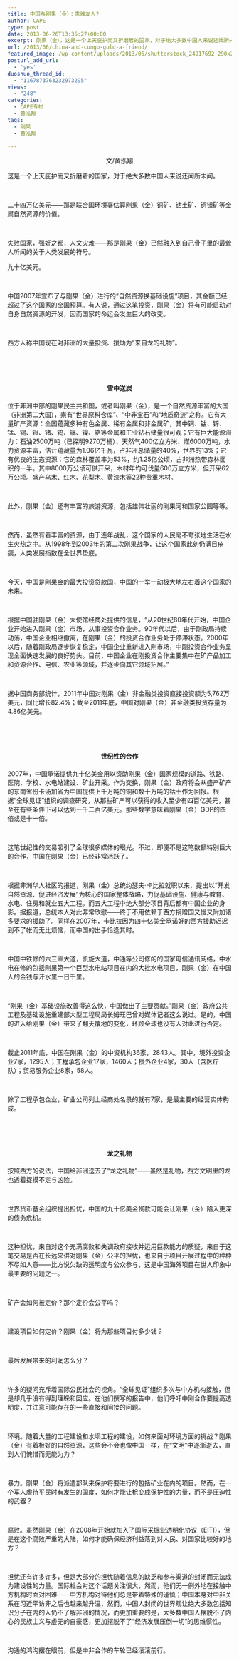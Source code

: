 ```yaml
---
title: 中国与刚果（金）：患难友人?
author: CAPE
type: post
date: 2013-06-26T13:35:27+00:00
excerpt: 刚果（金），这是一个上天庇护而又折磨着的国家，对于绝大多数中国人来说还闻所未闻。然而： “二十四万亿美元”——那是联合国环境署估算刚果（金）铜矿、钴土矿、钶钽矿等金属自然资源的价值。 “失败国家，强奸之都，人文灾难”——那是刚果（金）已然融入到自己骨子里的最耸人听闻的关于人类发展的符号。
url: /2013/06/china-and-congo-gold-a-friend/
featured_image: /wp-content/uploads/2013/06/shutterstock_24917692-290x250.jpg
posturl_add_url:
  - 'yes'
duoshuo_thread_id:
  - "1167873763232973295"
views:
  - "248"
categories:
  - CAPE专栏
  - 黄泓翔
tags:
  - 刚果
  - 黄泓翔

---
```

<p align="center">
  文/黄泓翔
</p>

这是一个上天庇护而又折磨着的国家，对于绝大多数中国人来说还闻所未闻。

&nbsp;

二十四万亿美元——那是联合国环境署估算刚果（金）铜矿、钴土矿、钶钽矿等金属自然资源的价值。

&nbsp;

失败国家，强奸之都，人文灾难——那是刚果（金）已然融入到自己骨子里的最耸人听闻的关于人类发展的符号。

九十亿美元。

&nbsp;

中国2007年宣布了与刚果（金）进行的“自然资源换基础设施”项目，其金额已经超过了这个国家的全国预算。有人说，通过这笔投资，刚果（金）将有可能启动对自身自然资源的开发，因而国家的命运会发生巨大的改变。

&nbsp;

西方人称中国现在对非洲的大量投资、援助为“来自龙的礼物”。

&nbsp;

&nbsp;

<h4 align="center">
  <strong>雪中送炭</strong>
</h4>

位于非洲中部的刚果民主共和国，或者叫刚果（金），是一个自然资源丰富的大国（非洲第二大国），素有“世界原料仓库”、“中非宝石”和“地质奇迹”之称。它有大量矿产资源：全国蕴藏多种有色金属、稀有金属和非金属矿，其中铜、钴、锌、锰、锡、钽、锗、钨、镉、镍、铬等金属和工业钻石储量很可观；它有巨大能源潜力：石油2500万吨（已探明9270万桶）、天然气400亿立方米、煤6000万吨，水力资源丰富，估计蕴藏量为1.06亿千瓦，占非洲总储量的40%，世界的13%；它有优良的生态资源：它的森林覆盖率为53%，约1.25亿公顷，占非洲热带森林面积的一半。其中8000万公顷可供开采，木材年均可伐量600万立方米，但开采62万公顷。盛产乌木、红木、花梨木、黄漆木等22种贵重木材。

&nbsp;

此外，刚果（金）还有丰富的旅游资源，包括雄伟壮丽的刚果河和国家公园等等。

&nbsp;

然而，虽然有着丰富的资源，由于连年战乱，这个国家的人民毫不夸张地生活在水生火热之中。从1998年到2003年的第二次刚果战争，让这个国家此刻仍满目疮痍，人类发展指数在全世界垫底。

&nbsp;

今天，中国是刚果金的最大投资贷款国，中国的一举一动极大地左右着这个国家的未来。

&nbsp;

根据中国驻刚果（金）大使馆经商处提供的信息，“从20世纪80年代开始，中国企业开始进入刚果（金）市场，从事投资合作业务。90年代以后，由于刚政局持续动荡，中国企业相继撤离，在刚果（金）的投资合作业务处于停滞状态。2000年以后，随着刚政局逐步恢复稳定，中国企业重新进入刚市场，中刚投资合作业务呈现全面快速发展的良好势头。目前，中国企业在刚投资合作主要集中在矿产品加工和资源合作、电信、农业等领域，并逐步向其它领域拓展。”

&nbsp;

据中国商务部统计，2011年中国对刚果（金）非金融类投资直接投资额为5,762万美元，同比增长82.4%；截至2011年底，中国对刚果（金）非金融类投资存量为4.86亿美元。

&nbsp;

&nbsp;

<h4 align="center">
  <strong>世纪性的合作</strong>
</h4>

2007年，中国承诺提供九十亿美金用以资助刚果（金）国家规模的道路、铁路、医院、学校、水电站建设、矿业开采。作为交换，刚果（金）政府将会从盛产矿产的东南省份卡汤加省为中国提供上千万吨的铜和数十万吨的钴土作为回报。根据“全球见证”组织的调查研究，从那些矿产可以获得的收入至少有四百亿美元，甚至在有些条件下可以达到一千二百亿美元。那些数字意味着刚果（金）GDP的四倍或是十一倍。

&nbsp;

这笔世纪性的交易吸引了全球很多媒体的眼光。不过，即便不是这笔数额特别巨大的合作，中国在刚果（金）已经非常活跃了。

&nbsp;

根据非洲华人社区的报道，刚果（金）总统约瑟夫·卡比拉就职以来，提出以“开发自然资源、促进经济发展”为核心的国家整体战略，力促基础设施、健康与教育、水电、住房和就业五大工程。而五大工程中绝大部分项目背后都有中国企业的身影。据报道，总统本人对此非常欣慰——终于不用依赖于西方捐赠国又慢又附加诸多要求的援助了。同样在2007年，卡比拉因为四十亿美金承诺好的西方援助迟迟到不了帐而无比烦恼，而中国的出手恰逢其时。

&nbsp;

中国中铁修的六三零大道，凯旋大道，中通等公司修的的国家电信通讯网络，中水电在修的包括刚果第一个巨型水电站项目在内的大批水电项目，刚果（金）在中国人的金钱与汗水里一日千里。

&nbsp;

“刚果（金）基础设施改善得这么快，中国做出了主要贡献。”刚果（金）政府公共工程及基础设施重建部大型工程局局长姆旺巴曾对媒体记者这么说过。是的，中国的进入给刚果（金）带来了翻天覆地的变化，环顾全球也没有人对此进行否定。

&nbsp;

截止2011年底，中国在刚果（金）的中资机构36家，2843人。其中，境外投资企业7家，1295人；工程承包企业17家，1460人；援外企业4家，30人（含医疗队）；贸易服务企业8家，58人。

&nbsp;

除了工程承包企业，矿业公司列上经商处名录的就有7家，是最主要的经营实体构成。

&nbsp;

&nbsp;

<h4 align="center">
  <strong>龙之礼物</strong>
</h4>

按照西方的说法，中国给非洲送去了“龙之礼物”——虽然是礼物，西方文明里的龙也透着捉摸不定与凶险。

&nbsp;

世界货币基金组织提出担忧，中国的九十亿美金贷款可能会让刚果（金）陷入更深的债务危机。

&nbsp;

这种担忧，来自对这个充满腐败和失调政府接收并运用巨款能力的质疑，来自于这笔交易是否在长远来讲对刚果（金）公平的担忧，也来自于项目开展过程中的种种不尽如人意——比方说欠缺的透明度与公众参与，这是中国海外项目在世人印象中最主要的问题之一。

&nbsp;

矿产会如何被定价？那个定价会公平吗？

&nbsp;

建设项目如何定价？刚果（金）将为那些项目付多少钱？

&nbsp;

最后发展带来的利润怎么分？

&nbsp;

许多的疑问充斥着国际公民社会的视角。“全球见证”组织多次与中方机构接触，但是却几乎没有得到理睬和回应。在他们撰写的报告中，他们呼吁中刚合作要提高透明度，并注意可能存在的一些直接和间接的问题。

&nbsp;

环境。随着大量的工程建设和水坝工程的建设，如何来面对环境方面的挑战？刚果（金）有着极好的自然资源，这些会不会也像中国一样，在“文明”中逐渐逝去，直到人们惋惜而无能为力？

&nbsp;

暴力。刚果（金）将派遣部队来保护将要进行的包括矿业在内的项目。然而，在一个军人虐待平民时有发生的国度，如何才能让枪变成保护性的力量，而不是压迫性的武器？

&nbsp;

腐败。虽然刚果（金）在2008年开始就加入了国际采掘业透明化协议（EITI），但是在这个腐败严重的大陆，如何才能确保经济利益落到对人民、对国家比较好的地方？

&nbsp;

担忧还有许多许多，但是大部分的担忧随着信息的缺乏和参与渠道的封闭而无法成为建设性的力量。国际社会对这个话题关注很大，然而，他们无一例外地在接触中方机构时面对困难——中方机构对待他们总是带着特殊的谨慎；中国本身对中非关系在习近平访非之后也越来越升温，然而，中国人封闭的世界观让绝大多数包括知识分子在内的人仍不了解非洲的情况，而更加重要的是，大多数中国人摆脱不了内心的民族主义与虚无的自豪感，更加摆脱不了“经济发展压倒一切”的思维惯性。

&nbsp;

沟通的鸿沟摆在眼前，但是中非合作的车轮已经滚滚前行。

&nbsp;

&nbsp;